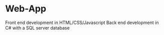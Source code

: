 # Web-App
Front end development in HTML/CSS/Javascript
Back end development in C# with a SQL server database

